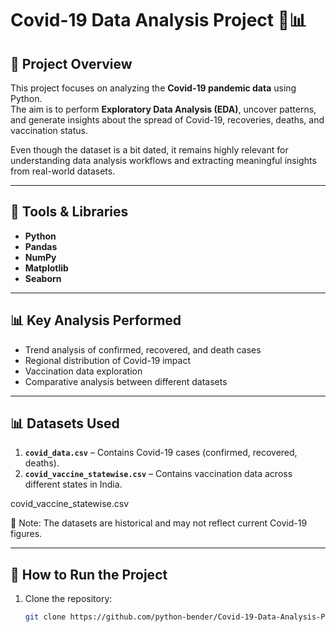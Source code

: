 # Covid-19 Data Analysis Project 🦠📊

## 📌 Project Overview
This project focuses on analyzing the **Covid-19 pandemic data** using Python.  
The aim is to perform **Exploratory Data Analysis (EDA)**, uncover patterns, and generate insights about the spread of Covid-19, recoveries, deaths, and vaccination status.  

Even though the dataset is a bit dated, it remains highly relevant for understanding data analysis workflows and extracting meaningful insights from real-world datasets.

---

## 🔧 Tools & Libraries
- **Python**
- **Pandas**
- **NumPy**
- **Matplotlib**
- **Seaborn**

---

## 📊 Key Analysis Performed
- Trend analysis of confirmed, recovered, and death cases  
- Regional distribution of Covid-19 impact  
- Vaccination data exploration  
- Comparative analysis between different datasets  

---

## 📊 Datasets Used
1. **`covid_data.csv`** – Contains Covid-19 cases (confirmed, recovered, deaths).  
2. **`covid_vaccine_statewise.csv`** – Contains vaccination data across different states in India.  


covid_vaccine_statewise.csv

📌 Note: The datasets are historical and may not reflect current Covid-19 figures.

---

## 🚀 How to Run the Project
1. Clone the repository:
   ```bash
   git clone https://github.com/python-bender/Covid-19-Data-Analysis-Project.git
